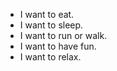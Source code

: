   * I want to eat.
  * I want to sleep.
  * I want to run or walk.
  * I want to have fun.
  * I want to relax.